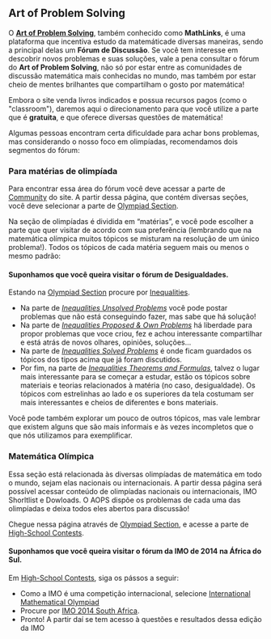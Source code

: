 
## Art of Problem Solving

O **[Art of Problem Solving](http://www.artofproblemsolving.com)**, também conhecido como **MathLinks**, é uma plataforma que incentiva estudo da matemáticade diversas maneiras, sendo a principal delas um **Fórum de Discussão**. Se você tem interesse em descobrir novos problemas e suas soluções, vale a pena consultar o fórum do **Art of Problem Solving**, não só por estar entre as comunidades de discussão matemática mais conhecidas no mundo, mas também por estar cheio de mentes brilhantes que compartilham o gosto por matemática!

Embora o site venda livros indicados e possua recursos pagos (como o "classroom"), daremos aqui o direcionamento para que você utilize a parte que é **gratuita**, e que oferece diversas questões de matemática!

Algumas pessoas encontram certa dificuldade para achar bons problemas, mas considerando o nosso foco em olimpíadas, recomendamos dois segmentos do fórum:

### Para matérias de olimpíada

Para encontrar essa área do fórum você deve acessar a parte de [Community](http://www.artofproblemsolving.com/Forum/index.php) do site. A partir dessa página, que contém diversas seções, você deve selecionar a parte de [Olympiad Section](http://www.artofproblemsolving.com/Forum/viewforum.php?f=217).

Na seção de olimpíadas é dividida em “matérias”, e você pode escolher a parte que quer visitar de acordo com sua preferência (lembrando que na matemática olímpica muitos tópicos se misturam na resolução de um único problema!). Todos os tópicos de cada matéria seguem mais ou menos o mesmo padrão:

#### **Suponhamos que você queira visitar o fórum de Desigualdades.**

Estando na [Olympiad Section](http://www.artofproblemsolving.com/Forum/viewforum.php?f=217) procure por [Inequalities](http://www.artofproblemsolving.com/Forum/viewforum.php?f=32).

- Na parte de [*Inequalities Unsolved Problems*](http://www.artofproblemsolving.com/Forum/viewforum.php?f=51) você pode postar problemas que não está conseguindo fazer, mas sabe que há solução!
- Na parte de [*Inequalities Proposed & Own Problems*](http://www.artofproblemsolving.com/Forum/viewforum.php?f=52) há liberdade para propor problemas que voce criou, fez e achou interessante compartilhar e está atrás de novos olhares, opiniões, soluções…
- Na parte de [*Inequalities Solved Problems*](http://www.artofproblemsolving.com/Forum/viewforum.php?) é onde ficam guardados os tópicos dos tipos acima que já foram discutidos.
- Por fim, na parte de [*Inequalities Theorems and Formulas*](http://www.artofproblemsolving.com/Forum/viewforum.php), talvez o lugar mais interessante para se começar a estudar, estão os tópicos sobre materiais e teorias relacionados à matéria (no caso, desigualdade). Os tópicos com estrelinhas ao lado e os superiores da tela costumam ser mais interessantes e cheios de diferentes e bons materiais.


Você pode também explorar um pouco de outros tópicos, mas vale lembrar que existem alguns que são mais informais e às vezes incompletos que o que nós utilizamos para exemplificar.

### Matemática Olímpica

Essa seção está relacionada às diversas olimpíadas de matemática em todo o mundo, sejam elas nacionais ou internacionais. A partir dessa página será possível acessar conteúdo de olimpíadas nacionais ou internacionais, IMO Shorltlist e Dowloads. O AOPS dispõe os problemas de cada uma das olimpíadas e deixa todos eles abertos para discussão!

Chegue nessa página através de [Olympiad Section](http://www.artofproblemsolving.com/Forum/viewforum.php?f=217), e acesse a parte de [High-School Contests](http://www.artofproblemsolving.com/Forum/viewforum.php?f=245).

#### **Suponhamos que você queira visitar o fórum da IMO de 2014 na África do Sul.**

Em [High-School Contests](http://www.artofproblemsolving.com/Forum/viewforum.php?f=245), siga os pássos a seguir:

- Como a IMO é uma competição internacional, selecione [International Mathematical Olympiad](http://www.artofproblemsolving.com/Forum/viewforum.php?f=87)
- Procure por [IMO 2014 South Africa](http://www.artofproblemsolving.com/Forum/viewforum.php?f=1097).
- Pronto! A partir daí se tem acesso à questões e resultados dessa edição da IMO
